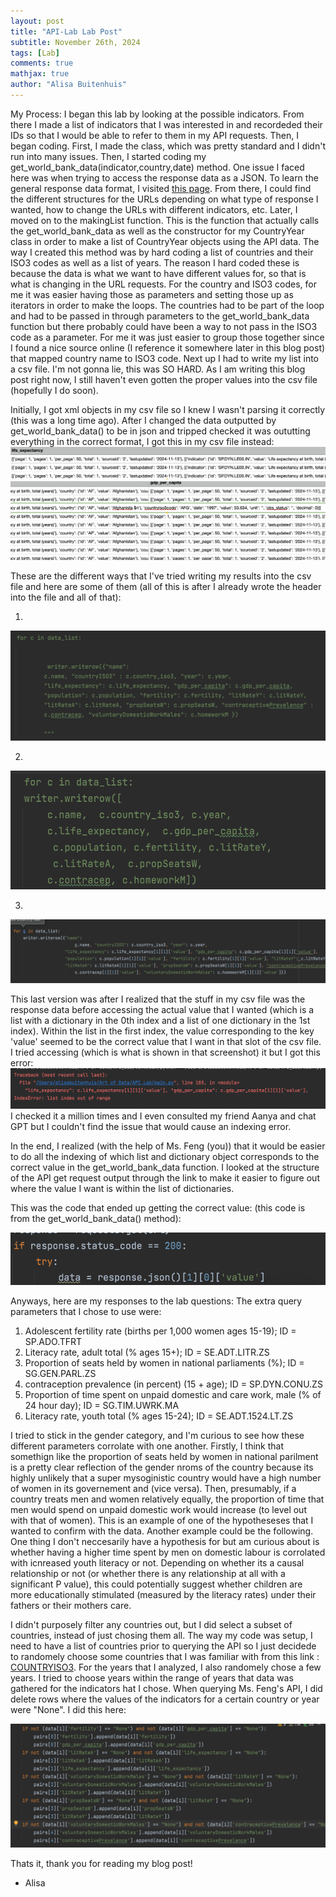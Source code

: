 ```yaml
---
layout: post
title: "API-Lab Lab Post"
subtitle: November 26th, 2024
tags: [Lab]
comments: true
mathjax: true
author: "Alisa Buitenhuis"
---
```

My Process: 
I began this lab by looking at the possible indicators. From there I made a list of indicators that I was interested in and recordeded their IDs so that I would be able to refer to them in my API requests. Then, I began coding. First, I made the class, which was pretty standard and I didn't run into many issues. Then, I started coding my get_world_bank_data(indicator,country,date) method. One issue I faced here was when trying to access the response data as a JSON. To learn the general response data format, I visited  [this page](https://datahelpdesk.worldbank.org/knowledgebase/articles/898581). From there, I could find the different structures for the URLs depending on what type of response I wanted, how to change the URLs with different indicators, etc. Later, I moved on to the makingList function. This is the function that actually calls the get_world_bank_data as well as the constructor for my CountryYear class in order to make a list of CountryYear objects using the API data. The way I created this method was by hard coding a list of countries and their ISO3 codes as well as a list of years. The reason I hard coded these is because the data is what we want to have different values for, so that is what is changing in the URL requests. For the country and ISO3 codes, for me it was easier having those as parameters and setting those up as iterators in order to make the loops. The countries had to be part of the loop and had to be passed in through parameters to the get_world_bank_data function but there probably could have been a way to not pass in the ISO3 code as a parameter. For me it was just easier to group those together since I found a nice source online (I reference it somewhere later in this blog post) that mapped country name to ISO3 code. Next up I had to write my list into a csv file. I'm not gonna lie, this was SO HARD. As I am writing this blog post right now, I still haven't even gotten the proper values into the csv file (hopefully I do soon). 

Initially, I got xml objects in my csv file so I knew I wasn't parsing it correctly (this was a long time ago). After I changed the data outputted by get_world_bank_data() to be in json and tripped checked it was oututting everything in the correct format, I got this in my csv file instead: 
![image](/assets/img/Screenshot%202024-11-27%20at%2012.26.16%20AM.png)
![image](/assets/img/Screenshot%202024-11-27%20at%2012.26.40%20AM.png)

These are the different ways that I've tried writing my results into the csv file and here are some of them (all of this is after I already wrote the header into the file and all of that): 

1. 
![image](/assets/img/Screenshot%202024-11-27%20at%2012.35.24%20AM.png)

2. 
![image](/assets/img/Screenshot%202024-11-27%20at%2012.36.03%20AM.png)

3. 
![image](/assets/img/Screenshot%202024-11-27%20at%2012.36.53%20AM.png)

This last version was after I realized that the stuff in my csv file was the response data before accessing the actual value that I wanted (which is a list with a dictionary in the 0th index and a list of one dictionary in the 1st index). Within the list in the first index, the value corresponding to the key 'value' seemed to be the correct value that I want in that slot of the csv file. I tried accessing (which is what is shown in that screenshot) it but I got this error: 
![image](/assets/img/Screenshot%202024-11-27%20at%2012.40.09%20AM.png)
I checked it a million times and I even consulted my friend Aanya and chat GPT but I couldn't find the issue that would cause an indexing error. 

In the end, I realized (with the help of Ms. Feng (you)) that it would be easier to do all the indexing of which list and dictionary object corresponds to the correct value in the get_world_bank_data function. I looked at the structure of the API get request output through the link to make it easier to figure out where the value I want is within the list of dictionaries. 

This was the code that ended up getting the correct value: (this code is from the get_world_bank_data() method):


![image](/assets/img/Screenshot%202024-12-03%20at%208.08.26%20PM.png)



Anyways, here are my responses to the lab questions: 
The extra query parameters that I chose to use were:
 1. Adolescent fertility rate (births per 1,000 women ages 15-19); ID = SP.ADO.TFRT
 2. Literacy rate, adult total (% ages 15+); ID = SE.ADT.LITR.ZS
 3. Proportion of seats held by women in national parliaments (%); ID = SG.GEN.PARL.ZS
 4. contraception prevalence (in percent) (15 + age); ID = SP.DYN.CONU.ZS
 5. Proportion of time spent on unpaid domestic and care work, male (% of 24 hour day); ID = SG.TIM.UWRK.MA
 6. Literacy rate, youth total (% ages 15-24); ID = SE.ADT.1524.LT.ZS

I tried to stick in the gender category, and I'm curious to see how these different parameters corrolate with one another. 
Firstly, I think that somethign like the proportion of seats held by women in national parilment is a pretty clear reflection of the gender nroms of the country 
because its highly unlikely that a super mysoginistic country would have a high number of women in its governement and (vice versa). Then, presumably, if a country 
treats men and women relatively equally, the proportion of time that men would spend on unpaid domestic work would increase (to level out with that of women). This is an example of
one of the hypotheseses that I wanted to confirm with the data. Another example could be the following. 
One thing I don't neccesarily have a hypothesis for but am curious about is whether having a higher time 
spent by men on domestic labour is corrolated with icnreased youth literacy or not. Depending on whether its a causal relationship or not 
(or whether there is any relationship at all with a significant P value), this could potentially suggest whether 
children are more educationally stimulated (measured by the literacy rates) under their fathers or their mothers care. 

I didn't purposely filter any countries out, but I did select a subset of countries, instead of just chosing them all. The way my code was setup, 
I need to have a list of countries prior to querying the API so I just decidede to randomely choose some countries that I was familiar with from this link : 
[COUNTRYISO3](https://www.iban.com/country-codes). For the years that I analyzed, I also randomely chose a few years. I tried to choose years within the range of years 
that data was gathered for the indicators hat I chose. When querying Ms. Feng's API, I did delete rows where the values of the indicators for a certain country or year were "None". I did this here: 


![image](/assets/img/Screenshot%202024-12-03%20at%208.20.19%20PM.png)


Thats it, thank you for reading my blog post!
- Alisa 